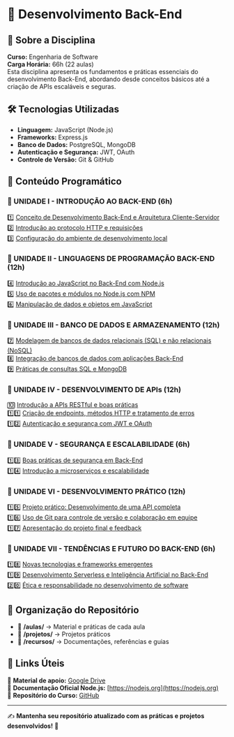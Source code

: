 # 🚀 Desenvolvimento Back-End

## 🎯 Sobre a Disciplina
**Curso:** Engenharia de Software  
**Carga Horária:** 66h (22 aulas)  
Esta disciplina apresenta os fundamentos e práticas essenciais do desenvolvimento Back-End, abordando desde conceitos básicos até a criação de APIs escaláveis e seguras.

## 🛠️ Tecnologias Utilizadas
- **Linguagem:** JavaScript (Node.js)
- **Frameworks:** Express.js
- **Banco de Dados:** PostgreSQL, MongoDB
- **Autenticação e Segurança:** JWT, OAuth
- **Controle de Versão:** Git & GitHub

## 📅 Conteúdo Programático

### 🔹 UNIDADE I - INTRODUÇÃO AO BACK-END (6h)
1️⃣ [Conceito de Desenvolvimento Back-End e Arquitetura Cliente-Servidor](./aulas/aula01.md)  
2️⃣ [Introdução ao protocolo HTTP e requisições](./aulas/aula02.md)  
3️⃣ [Configuração do ambiente de desenvolvimento local](./aulas/aula03.md)  

### 🔹 UNIDADE II - LINGUAGENS DE PROGRAMAÇÃO BACK-END (12h)
4️⃣ [Introdução ao JavaScript no Back-End com Node.js](./aulas/aula04.md)  
5️⃣ [Uso de pacotes e módulos no Node.js com NPM](./aulas/aula05.md)  
6️⃣ [Manipulação de dados e objetos em JavaScript](./aulas/aula06.md)  

### 🔹 UNIDADE III - BANCO DE DADOS E ARMAZENAMENTO (12h)
7️⃣ [Modelagem de bancos de dados relacionais (SQL) e não relacionais (NoSQL)](./aulas/aula07.md)  
8️⃣ [Integração de bancos de dados com aplicações Back-End](./aulas/aula08.md)  
9️⃣ [Práticas de consultas SQL e MongoDB](./aulas/aula09.md)  

### 🔹 UNIDADE IV - DESENVOLVIMENTO DE APIs (12h)
🔟 [Introdução a APIs RESTful e boas práticas](./aulas/aula10.md)  
1️⃣1️⃣ [Criação de endpoints, métodos HTTP e tratamento de erros](./aulas/aula11.md)  
1️⃣2️⃣ [Autenticação e segurança com JWT e OAuth](./aulas/aula12.md)  

### 🔹 UNIDADE V - SEGURANÇA E ESCALABILIDADE (6h)
1️⃣3️⃣ [Boas práticas de segurança em Back-End](./aulas/aula13.md)  
1️⃣4️⃣ [Introdução a microserviços e escalabilidade](./aulas/aula14.md)  

### 🔹 UNIDADE VI - DESENVOLVIMENTO PRÁTICO (12h)
1️⃣5️⃣ [Projeto prático: Desenvolvimento de uma API completa](./aulas/aula15.md)  
1️⃣6️⃣ [Uso de Git para controle de versão e colaboração em equipe](./aulas/aula16.md)  
1️⃣7️⃣ [Apresentação do projeto final e feedback](./aulas/aula17.md)  

### 🔹 UNIDADE VII - TENDÊNCIAS E FUTURO DO BACK-END (6h)
1️⃣8️⃣ [Novas tecnologias e frameworks emergentes](./aulas/aula18.md)  
1️⃣9️⃣ [Desenvolvimento Serverless e Inteligência Artificial no Back-End](./aulas/aula19.md)  
2️⃣0️⃣ [Ética e responsabilidade no desenvolvimento de software](./aulas/aula20.md)  

## 📂 Organização do Repositório
- 📁 **/aulas/** → Material e práticas de cada aula
- 📁 **/projetos/** → Projetos práticos
- 📁 **/recursos/** → Documentações, referências e guias

## 🔗 Links Úteis
📄 **Material de apoio:** [Google Drive](#)  
📖 **Documentação Oficial Node.js:** [https://nodejs.org](https://nodejs.org)  
📌 **Repositório do Curso:** [GitHub](#)  

---
✍️ **Mantenha seu repositório atualizado com as práticas e projetos desenvolvidos!** 🚀
